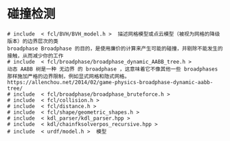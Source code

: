 # 碰撞检测
    # include  < fcl/BVH/BVH_model.h >  描述网格模型或点云模型（被视为网格的降级版本）的边界层次的类 
    broadphase Broadphase 的目的，是使用廉价的计算来产生可能的碰撞，并剔除不能发生的接触，从而减少你的工作
    # include  < fcl/broadphase/broadphase_dynamic_AABB_tree.h > 
    动态 AABB 树是一种 无边界 的 broadphase ，这意味着它不像其他一些 broadphases 那样施加严格的边界限制，例如显式网格和隐式网格。
    https://allenchou.net/2014/02/game-physics-broadphase-dynamic-aabb-tree/
    # include  < fcl/broadphase/broadphase_bruteforce.h > 
    # include  < fcl/collision.h > 
    # include  < fcl/distance.h > 
    # include  < fcl/shape/geometric_shapes.h > 
    # include  < kdl_parser/kdl_parser.hpp > 
    # include  < kdl/chainfksolverpos_recursive.hpp > 
    # include  < urdf/model.h >  模型